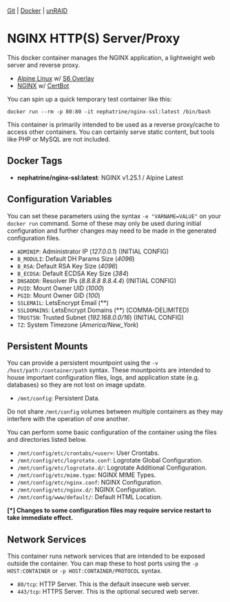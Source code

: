 [Git](https://code.nephatrine.net/NephNET/docker-nginx-ssl/src/branch/master) |
[Docker](https://hub.docker.com/r/nephatrine/nginx-ssl/) |
[unRAID](https://code.nephatrine.net/NephNET/unraid-containers)

# NGINX HTTP(S) Server/Proxy

This docker container manages the NGINX application, a lightweight web server
and reverse proxy.

- [Alpine Linux](https://alpinelinux.org/) w/ [S6 Overlay](https://github.com/just-containers/s6-overlay)
- [NGINX](https://www.nginx.com/) w/ [CertBot](https://certbot.eff.org/)

You can spin up a quick temporary test container like this:

~~~
docker run --rm -p 80:80 -it nephatrine/nginx-ssl:latest /bin/bash
~~~

This container is primarily intended to be used as a reverse proxy/cache to
access other containers. You can certainly serve static content, but tools like
PHP or MySQL are not included.

## Docker Tags

- **nephatrine/nginx-ssl:latest**: NGINX v1.25.1 / Alpine Latest

## Configuration Variables

You can set these parameters using the syntax ``-e "VARNAME=VALUE"`` on your
``docker run`` command. Some of these may only be used during initial
configuration and further changes may need to be made in the generated
configuration files.

- ``ADMINIP``: Administrator IP (*127.0.0.1*) (INITIAL CONFIG)
- ``B_MODULI``: Default DH Params Size (*4096*)
- ``B_RSA``: Default RSA Key Size (*4096*)
- ``B_ECDSA``: Default ECDSA Key Size (*384*)
- ``DNSADDR``: Resolver IPs (*8.8.8.8 8.8.4.4*) (INITIAL CONFIG)
- ``PUID``: Mount Owner UID (*1000*)
- ``PGID``: Mount Owner GID (*100*)
- ``SSLEMAIL``: LetsEncrypt Email (**)
- ``SSLDOMAINS``: LetsEncrypt Domains (**) (COMMA-DELIMITED)
- ``TRUSTSN``: Trusted Subnet (*192.168.0.0/16*) (INITIAL CONFIG)
- ``TZ``: System Timezone (*America/New_York*)

## Persistent Mounts

You can provide a persistent mountpoint using the ``-v /host/path:/container/path``
syntax. These mountpoints are intended to house important configuration files,
logs, and application state (e.g. databases) so they are not lost on image
update.

- ``/mnt/config``: Persistent Data.

Do not share ``/mnt/config`` volumes between multiple containers as they may
interfere with the operation of one another.

You can perform some basic configuration of the container using the files and
directories listed below.

- ``/mnt/config/etc/crontabs/<user>``: User Crontabs.
- ``/mnt/config/etc/logrotate.conf``: Logrotate Global Configuration.
- ``/mnt/config/etc/logrotate.d/``: Logrotate Additional Configuration.
- ``/mnt/config/etc/mime.type``: NGINX MIME Types.
- ``/mnt/config/etc/nginx.conf``: NGINX Configuration.
- ``/mnt/config/etc/nginx.d/``: NGINX Configuration.
- ``/mnt/config/www/default/``: Default HTML Location.

**[*] Changes to some configuration files may require service restart to take
immediate effect.**

## Network Services

This container runs network services that are intended to be exposed outside
the container. You can map these to host ports using the ``-p HOST:CONTAINER``
or ``-p HOST:CONTAINER/PROTOCOL`` syntax.

- ``80/tcp``: HTTP Server. This is the default insecure web server.
- ``443/tcp``: HTTPS Server. This is the optional secured web server.
